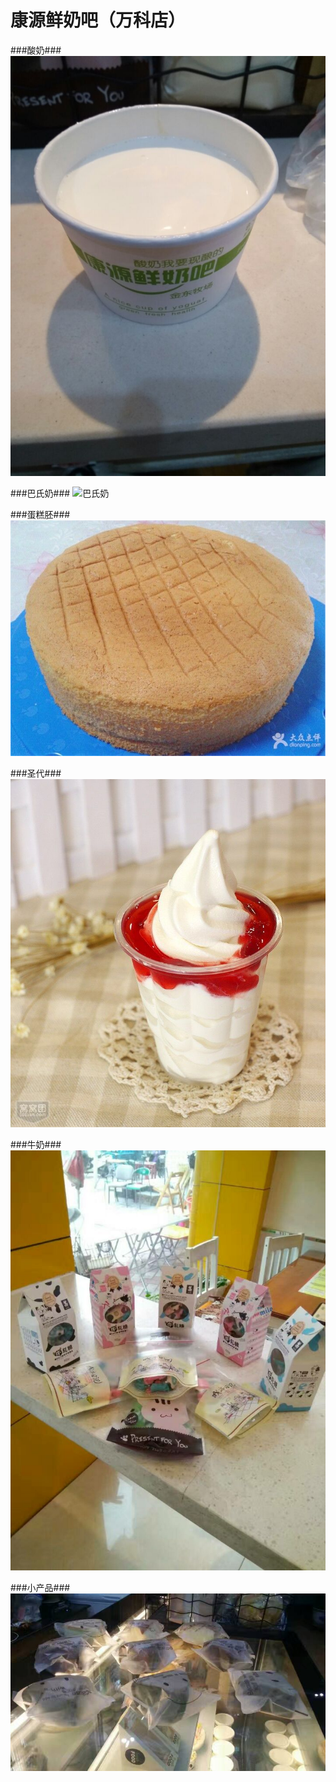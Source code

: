 # 康源鲜奶吧（万科店）

###酸奶###
![酸奶](images/suang-lai.jpg)

###巴氏奶###
![巴氏奶](images/ba-shi-lai.jpg.jpg)

###蛋糕胚###
![蛋糕胚](images/dan-gao-pei.jpg)

###圣代###
![圣代](images/sheng-dai.jpg)

###牛奶###
![牛奶](images/niu-lai.jpg)

###小产品###
![小产品](images/huo-jia.jpg)
